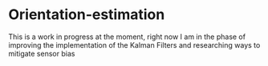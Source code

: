 # Orientation-estimation 
This is a work in progress at the moment, right now I am in the phase of improving the implementation of the Kalman Filters and researching ways to mitigate sensor bias
